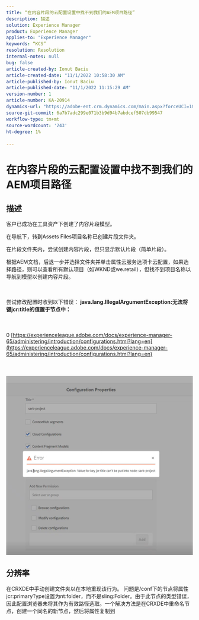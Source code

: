 ```yaml
---
title: “在内容片段的云配置设置中找不到我们的AEM项目路径”
description: 描述
solution: Experience Manager
product: Experience Manager
applies-to: "Experience Manager"
keywords: “KCS”
resolution: Resolution
internal-notes: null
bug: false
article-created-by: Ionut Baciu
article-created-date: "11/1/2022 10:58:30 AM"
article-published-by: Ionut Baciu
article-published-date: "11/1/2022 11:15:29 AM"
version-number: 1
article-number: KA-20914
dynamics-url: "https://adobe-ent.crm.dynamics.com/main.aspx?forceUCI=1&pagetype=entityrecord&etn=knowledgearticle&id=0bbd461e-d459-ed11-9561-6045bd006e5a"
source-git-commit: 6a7b7adc299e071b3b9d94b7abdcef507db99547
workflow-type: tm+mt
source-wordcount: '243'
ht-degree: 1%

---
```


# 在内容片段的云配置设置中找不到我们的AEM项目路径

## 描述


客户已成功在工具资产下创建了内容片段模型。

在导航下，转到Assets Files项目名称已创建片段文件夹。

在片段文件夹内，尝试创建内容片段，但只显示默认片段（简单片段）。

根据AEM文档，后退一步并选择文件夹并单击属性云服务选项卡云配置，如果选择路径，则可以查看所有默认项目（如WKND或we.retail），但找不到项目名称以导航到模型以创建内容片段。


<br><br>尝试修改配置时收到以下错误： <b>java.lang.IllegalArgumentException:无法将键jcr:title的值置于节点中：</b><br><br> <br><br>0 [https://experienceleague.adobe.com/docs/experience-manager-65/administering/introduction/configurations.html?lang=en](https://experienceleague.adobe.com/docs/experience-manager-65/administering/introduction/configurations.html?lang=en)<br><br> <br><br>![](assets/___2409f242-d659-ed11-9561-6045bd006e5a___.png)<br>

## 分辨率


在CRXDE中手动创建文件夹以在本地重现该行为。
问题是/conf下的节点将属性jcr:primaryType设置为nt:folder，而不是sling:Folder。由于此节点的类型错误，因此配置浏览器未将其作为有效路径选取。一个解决方法是在CRXDE中重命名节点，创建一个同名的新节点，然后将属性复制到

